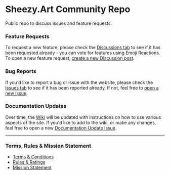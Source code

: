 # Sheezy.Art Community Repo
Public repo to discuss issues and feature requests.

### Feature Requests
To request a new feature, please check the [Discussions tab](https://github.com/Sheezy-Art/hub/discussions/categories/feature-requests) to see if it has been requested already - you can vote for features using Emoji Reactions. To open a new feature request, [create a new Discussion post](https://github.com/Sheezy-Art/hub/discussions/new?category=feature-requests).

### Bug Reports
If you'd like to report a bug or issue with the website, please check the [Issues tab](https://github.com/Sheezy-Art/hub/issues) to see if it has been reported already. If not, feel free to [open a new Issue](https://github.com/Sheezy-Art/hub/issues/new?assignees=&labels=bug&projects=&template=bug-report.md&title=%5BBUG%5D+Bug+Description...).

### Documentation Updates
Over time, the [Wiki](https://github.com/Sheezy-Art/hub/wiki) will be updated with instructions on how to use various aspects of the site. If you'd like to add to the wiki, or make any changes, feel free to open a new [Documentation Update Issue](https://github.com/Sheezy-Art/hub/issues/new?assignees=&labels=documentation&projects=&template=documentation-update.md&title=%5BDOCS%5D+Documentation+Update...).

---

### Terms, Rules & Mission Statement
- [Terms & Conditions](https://github.com/Sheezy-Art/hub/blob/main/Documentation/Terms%20&%20Conditions.md)
- [Rules & Ratings](https://github.com/Sheezy-Art/hub/blob/main/Documentation/Rules%20&%20Ratings.md)
- [Mission Statement](https://github.com/Sheezy-Art/hub/blob/main/Documentation/Mission%20Statement.md)
